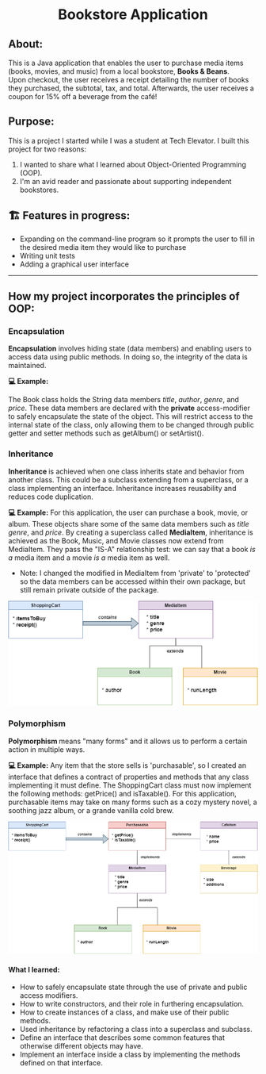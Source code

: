<h1 align="center">Bookstore Application</h1>
<h2>About: </h2><p>This is a Java application that enables the user to purchase media items (books, movies, and music) from a local bookstore, <strong>Books & Beans</strong>.<br>Upon checkout, the user receives a receipt detailing the number of books they purchased, the subtotal, tax, and total. Afterwards, the user receives a coupon for 15% off a beverage from the café!</p>
<h2>Purpose: </h2><p>This is a project I started while I was a student at Tech Elevator. I built this project for two reasons:<br></p>
<ol>
  <li>I wanted to share what I learned about Object-Oriented Programming (OOP).</li>
    <li>I'm an avid reader and passionate about supporting independent bookstores.</li>
</ol>
<h2>🏗️ Features in progress: </h2>
<ul>
  <li>Expanding on the command-line program so it prompts the user to fill in the desired media item they would like to purchase</li>
  <li>Writing unit tests</li>
  <li>Adding a graphical user interface</li>
</ul>
<hr>
<h2>How my project incorporates the principles of OOP:</h2>
<h3>Encapsulation</h3>
<p><strong>Encapsulation</strong> involves hiding state (data members) and enabling users to access data using public methods. In doing so, the integrity of the data is maintained.</p>
<p><strong>💻 Example:</strong></p> The Book class holds the String data members <em>title</em>, <em>author</em>, <em>genre</em>, and <em>price</em>. These data members are declared with the <strong>private</strong> access-modifier to safely encapsulate the state of the object. This will restrict access to the internal state of the class, only allowing them to be changed through public getter and setter methods such as getAlbum() or setArtist().
<br>
<h3>Inheritance</h3>
<p><strong>Inheritance </strong>is achieved when one class inherits state and behavior from another class. This could be a subclass extending from a superclass, or a class implementing an interface. Inheritance increases reusability and reduces code duplication.</p>
<p><strong>💻 Example:</strong> For this application, the user can purchase a book, movie, or album. These objects share some of the same data members such as <em>title</em> <em>genre</em>, and <em>price</em>. By creating a superclass called <strong>MediaItem</strong>, inheritance is achieved as the Book, Music, and Movie classes now extend from MediaItem. They pass the "IS-A" relationship test: we can say that a book <em>is a </em> media item and a movie <em>is a </em> media item as well.</p>
<ul>
  <li>Note: I changed the modified in MediaItem from 'private' to 'protected' so the data members can be accessed within their own package, but still remain private outside of the package.</li>
</ul>
<img src="img/Inheritance_Diagram.png">

<h3>Polymorphism</h3>
<p><strong>Polymorphism </strong> means "many forms" and it allows us to perform a certain action in multiple ways.</p>
<p><strong>💻 Example:</strong> Any item that the store sells is 'purchasable', so I created an interface that defines a contract of properties and methods that any class implementing it must define. The ShoppingCart class must now implement the following methods: getPrice() and isTaxable(). For this application, purchasable items may take on many forms such as a cozy mystery novel, a soothing jazz album, or a grande vanilla cold brew.</p>
<img src="img/Polymorphism_Diagram.png">

<h4>What I learned:</h4>
<ul>
  <li>How to safely encapsulate state through the use of private and public access modifiers.</li>
  <li>How to write constructors, and their role in furthering encapsulation.</li>
  <li>How to create instances of a class, and make use of their public methods.</li>
  <li>Used inheritance by refactoring a class into a superclass and subclass.</li>
  <li>Define an interface that describes some common features that otherwise different objects may have.</li>
  <li>Implement an interface inside a class by implementing the methods defined on that interface.</li>
</ul>
